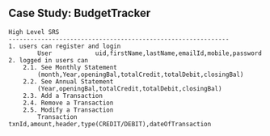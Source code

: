Case Study: BudgetTracker
-----------------------------------------------------------------

    High Level SRS
    -------------------------------------------------------------
    1. users can register and login
            User            uid,firstName,lastName,emailId,mobile,password
    2. logged in users can
        2.1. See Monthly Statement 
            (month,Year,openingBal,totalCredit,totalDebit,closingBal)
        2.2. See Annual Statement 
            (Year,openingBal,totalCredit,totalDebit,closingBal)
        2.3. Add a Transaction
        2.4. Remove a Transaction
        2.5. Modify a Transaction
            Transaction     txnId,amount,header,type(CREDIT/DEBIT),dateOfTransaction


